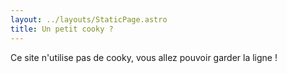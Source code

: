 ```yaml
---
layout: ../layouts/StaticPage.astro
title: Un petit cooky ?
---
```


Ce site n'utilise pas de cooky, vous allez pouvoir garder la ligne !
